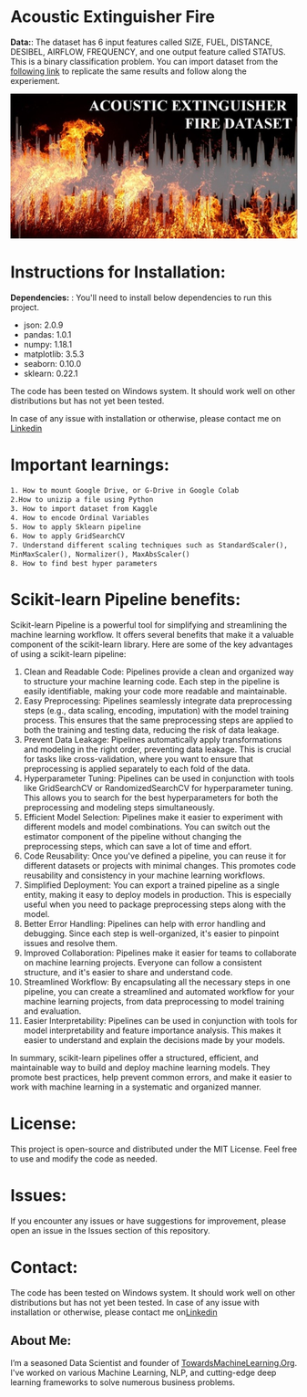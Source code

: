 # Acoustic Extinguisher Fire

**Data:**: The dataset has 6 input features called SIZE, FUEL,	DISTANCE,	DESIBEL,	AIRFLOW,	FREQUENCY, and one output feature called STATUS. This is a binary classification problem.
You can import dataset from the [following link](https://www.kaggle.com/datasets/muratkokludataset/acoustic-extinguisher-fire-dataset) to replicate the same results and follow along the experiement.

![Acoustic Extinguisher Fire Dataset](https://github.com/Praveen76/AcousticExtinguisherFire/blob/main/dataset-cover.jpeg)

# Instructions for Installation:

**Dependencies:** : You'll need to install below dependencies to run this project.

* json: 2.0.9
* pandas: 1.0.1
* numpy: 1.18.1
* matplotlib: 3.5.3
* seaborn: 0.10.0
* sklearn: 0.22.1

The code has been tested on Windows system. It should work well on other distributions but has not yet been tested.

In case of any issue with installation or otherwise, please contact me on [Linkedin](https://www.linkedin.com/in/praveen-kumar-anwla-49169266/)

# **Important learnings:**
    1. How to mount Google Drive, or G-Drive in Google Colab
    2.How to unizip a file using Python
    3. How to import dataset from Kaggle
    4. How to encode Ordinal Variables
    5. How to apply Sklearn pipeline
    6. How to apply GridSearchCV
    7. Understand different scaling techniques such as StandardScaler(), MinMaxScaler(), Normalizer(), MaxAbsScaler()
    8. How to find best hyper parameters


# **Scikit-learn Pipeline benefits**: 
Scikit-learn Pipeline is a powerful tool for simplifying and streamlining the machine learning workflow. It offers several benefits that make it a valuable component of the scikit-learn library. Here are some of the key advantages of using a scikit-learn pipeline:
 
1. Clean and Readable Code: Pipelines provide a clean and organized way to structure your machine learning code. Each step in the pipeline is easily identifiable, making your code more readable and maintainable.
2. Easy Preprocessing: Pipelines seamlessly integrate data preprocessing steps (e.g., data scaling, encoding, imputation) with the model training process. This ensures that the same preprocessing steps are applied to both the training and testing data, reducing the risk of data leakage.
3. Prevent Data Leakage: Pipelines automatically apply transformations and modeling in the right order, preventing data leakage. This is crucial for tasks like cross-validation, where you want to ensure that preprocessing is applied separately to each fold of the data.
4. Hyperparameter Tuning: Pipelines can be used in conjunction with tools like GridSearchCV or RandomizedSearchCV for hyperparameter tuning. This allows you to search for the best hyperparameters for both the preprocessing and modeling steps simultaneously.
5. Efficient Model Selection: Pipelines make it easier to experiment with different models and model combinations. You can switch out the estimator component of the pipeline without changing the preprocessing steps, which can save a lot of time and effort.
6. Code Reusability: Once you've defined a pipeline, you can reuse it for different datasets or projects with minimal changes. This promotes code reusability and consistency in your machine learning workflows.
7. Simplified Deployment: You can export a trained pipeline as a single entity, making it easy to deploy models in production. This is especially useful when you need to package preprocessing steps along with the model.
8. Better Error Handling: Pipelines can help with error handling and debugging. Since each step is well-organized, it's easier to pinpoint issues and resolve them.
9. Improved Collaboration: Pipelines make it easier for teams to collaborate on machine learning projects. Everyone can follow a consistent structure, and it's easier to share and understand code.
10. Streamlined Workflow: By encapsulating all the necessary steps in one pipeline, you can create a streamlined and automated workflow for your machine learning projects, from data preprocessing to model training and evaluation.
11. Easier Interpretability: Pipelines can be used in conjunction with tools for model interpretability and feature importance analysis. This makes it easier to understand and explain the decisions made by your models.

In summary, scikit-learn pipelines offer a structured, efficient, and maintainable way to build and deploy machine learning models. They promote best practices, help prevent common errors, and make it easier to work with machine learning in a systematic and organized manner.

# License:
This project is open-source and distributed under the MIT License. Feel free to use and modify the code as needed.

# Issues:
If you encounter any issues or have suggestions for improvement, please open an issue in the Issues section of this repository.

# Contact:
The code has been tested on Windows system. It should work well on other distributions but has not yet been tested. In case of any issue with installation or otherwise, please contact me on[Linkedin](https://www.linkedin.com/in/praveen-kumar-anwla-49169266/)

## **About Me**:
I’m a seasoned Data Scientist and founder of [TowardsMachineLearning.Org](https://towardsmachinelearning.org/). I've worked on various Machine Learning, NLP, and cutting-edge deep learning frameworks to solve numerous business problems.
